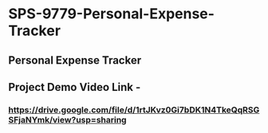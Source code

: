 # SPS-9779-Personal-Expense-Tracker
## Personal Expense Tracker
## Project Demo Video Link -
### https://drive.google.com/file/d/1rtJKvz0Gi7bDK1N4TkeQqRSGSFjaNYmk/view?usp=sharing
